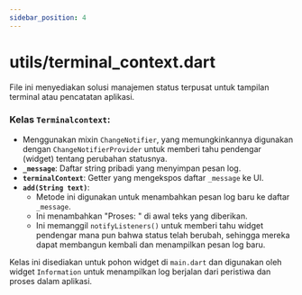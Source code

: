 ```yaml
---
sidebar_position: 4
---
```


# utils/terminal_context.dart

File ini menyediakan solusi manajemen status terpusat untuk tampilan terminal atau pencatatan aplikasi.

### Kelas `Terminalcontext`:
- Menggunakan mixin `ChangeNotifier`, yang memungkinkannya digunakan dengan `ChangeNotifierProvider` untuk memberi tahu pendengar (widget) tentang perubahan statusnya.
- **`_message`**: Daftar string pribadi yang menyimpan pesan log.
- **`terminalContext`**: Getter yang mengekspos daftar `_message` ke UI.
- **`add(String text)`**:
  - Metode ini digunakan untuk menambahkan pesan log baru ke daftar `_message`.
  - Ini menambahkan "Proses: " di awal teks yang diberikan.
  - Ini memanggil `notifyListeners()` untuk memberi tahu widget pendengar mana pun bahwa status telah berubah, sehingga mereka dapat membangun kembali dan menampilkan pesan log baru.

Kelas ini disediakan untuk pohon widget di `main.dart` dan digunakan oleh widget `Information` untuk menampilkan log berjalan dari peristiwa dan proses dalam aplikasi.